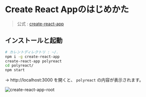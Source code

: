 # Create React Appのはじめかた
> 公式 : [create-react-app](https://github.com/facebookincubator/create-react-app)  

## インストールと起動
```bash
# カレントディレクトリ : ~/.
npm i -g create-react-app
create-react-app polyreact
cd polyreact/
npm start
```

→ http://localhost:3000 を開くと、 `polyreact` の内容が表示されます。

![create-react-app-root](https://c1.staticflickr.com/5/4509/37268153700_b95567ae0f_h.jpg)